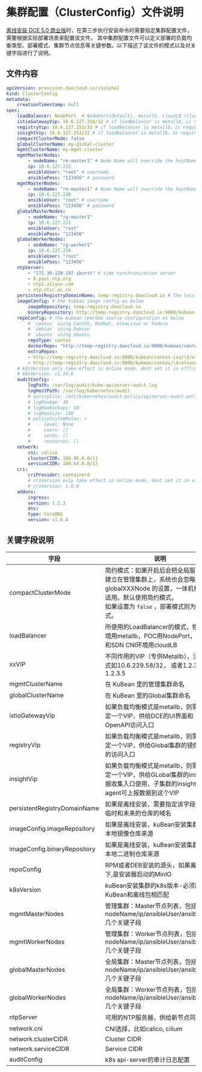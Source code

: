 # 集群配置（ClusterConfig）文件说明

[离线安装 DCE 5.0 商业版](start-install.md)时，在第三步执行安装命令时需要指定集群配置文件，需要根据实际部署场景来配置该文件。
其中集群配置文件可以定义部署的负载均衡类型、部署模式、集群节点信息等关键参数。以下描述了该文件的模式以及对关键字段进行了说明。

## 文件内容

```yaml
apiVersion: provision.daocloud.io/v1alpha1
kind: ClusterConfig
metadata:
    creationTimestamp: null
spec:
    loadBalancer: NodePort  # NodePort(default), metallb, cloudLB (Cloud Controller)
    istioGatewayVip: 10.6.127.254/32 # if loadBalancer is metallb，is requireded. Provides UI and OpenAPI access to DCE
    registryVip: 10.6.127.253/32 # if loadBalancer is metallb，is requireded. Access entry for the mirror repository of the Global cluster
    insightVip: 10.6.127.252/32 # if loadBalancer is metallb，is requireded. It is used for the insight data collection portal of the GLobal cluster, and the insight-agent of the sub-cluster can report data to this VIP
    compactClusterMode: false
    globalClusterName: my-global-cluster
    mgmtClusterName: my-mgmt-cluster
    mgmtMasterNodes:
        - nodeName: "rm-master1" # Node Name will override the hostName, should align with RFC1123 stsandard
        ip: 10.6.127.232
        ansibleUser: "root" # username
        ansiblePass: "123456" # password
    mgmtMasterNodes:
        - nodeName: "rm-master1" # Node Name will override the hostName, should align with RFC1123 stsandard
        ip: 10.6.127.230
        ansibleUser: "root" # username
        ansiblePass: "123456" # password
    globalMasterNodes:
        - nodeName: "rg-master1"
        ip: 10.6.127.231
        ansibleUser: "root"
        ansiblePass: "123456"
    globalWorkerNodes:
        - nodeName: "rg-worker1"
        ip: 10.6.127.234
        ansibleUser: "root"
        ansiblePass: "123456"
    ntpServer:
        - "172.30.120.197 iburst" # time synchronization server
        - 0.pool.ntp.org
        - ntp1.aliyun.com
        - ntp.ntsc.ac.cn
    persistentRegistryDomainName: temp-registry.daocloud.io # The local image registry which images come from.
    imageConfig: # the kubean image config as below
        imageRepository: temp-registry.daocloud.io
        binaryRepository: http://temp-registry.daocloud.io:9000/kubean
    repoConfig: # the kubean rpm/deb source configuration as below
        # `centos` using CentOS, RedHat, AlmaLinux or Fedora
        # `debian` using Debian
        # `ubuntu` using Ubuntu
        repoType: centos
        dockerRepo: "http://temp-registry.daocloud.io:9000/kubean/centos/$releasever/os/$basearch"
        extraRepos:
        - http://temp-registry.daocloud.io:9000/kubean/centos-iso/\$releasever/os/\$basearch
        - http://temp-registry.daocloud.io:9000/kubean/centos/\$releasever/os/\$basearch
    # k8sVersion only take effect in online mode, dont set it in offline mode
    # k8sVersion: v1.24.6
    auditConfig:
        logPath: /var/log/audit/kube-apiserver-audit.log
        logHostPath: /var/log/kubernetes/audit
        # policyFile: /etc/kubernetes/audit-policy/apiserver-audit-policy.yaml
        # logMaxAge: 30
        # logMaxBackups: 10
        # logMaxSize: 100
        # policyCustomRules: >
        #   - level: None
        #     users: []
        #     verbs: []
        #     resources: []
    network:
        cni: calico
        clusterCIDR: 100.96.0.0/11
        serviceCIDR: 100.64.0.0/13
    cri:
        criProvider: containerd
        # criVersion only take effect in online mode, dont set it in offline mode
        # criVersion: 1.6.8
    addons:
        ingress:
        version: 1.2.3
        dns:
        type: CoreDNS
        version: v1.8.4

```



## 关键字段说明

| 字段                         | 说明                                                         | 默认值                                                 |
| ---------------------------- | ------------------------------------------------------------ | ------------------------------------------------------ |
| compactClusterMode           | 简约模式：如果开启后会把全局服务集群建立在管理集群上，系统也会忽略 globalXXXNode 的设置，一体机模式也适用。默认使用简约模式。<br />如果设置为 `false` ，部署模式则为经典模式。 | true                                                   |
| loadBalancer                 | 所使用的LoadBalancer的模式，物理环境用metallb，POC用NodePort，公有云和SDN CNI环境用cloudLB | NodePort(default), metallb, cloudLB (Cloud Controller) |
| xxVIP                        | 不同作用的VIP（专供Metallb），注意格式如10.6.229.58/32， 或者1.2.3.4-1.2.3.5 | NA                                                     |
| mgmtClusterName              | 在 KuBean 里的管理集群命名                                   | NA                                                     |
| globalClusterName            | 在 KuBean 里的Global集群命名                                 | NA                                                     |
| istioGatewayVip              | 如果负载均衡模式是metallb，则需要指定一个VIP，供给DCE的UI界面和OpenAPI访问入口 | NA                                                     |
| registryVip                  | 如果负载均衡模式是metallb，则需要指定一个VIP，供给Global集群的镜像仓库的访问入口 | NA                                                     |
| insightVip                   | 如果负载均衡模式是metallb，则需要指定一个VIP，供给GLobal集群的insight数据收集入口使用，子集群的insight-agent可上报数据到这个VIP | NA                                                     |
| persistentRegistryDomainName | 如果是离线安装，需要指定该字段，指定临时和未来的仓库的域名   | NA                                                     |
| imageConfig.imageRepository  | 如果是离线安装，kuBean安装集群时的本地镜像仓库来源           | NA                                                     |
| imageConfig.binaryRepository | 如果是离线安装，kuBean安装集群时的本地二进制仓库来源         | https://files.m.daocloud.io                            |
| repoConfig                   | RPM或者DEB安装的源头，如果离线模式下,是安装器启动的MinIO     | NA                                                     |
| k8sVersion                   | kuBean安装集群的k8s版本-必须跟KuBean和离线包相匹配           | NA                                                     |
| mgmtMasterNodes              | 管理集群：Master节点列表，包括nodeName/ip/ansibleUser/ansiblePass几个关键子段 | NA                                                     |
| mgmtWorkerNodes              | 管理集群：Worker节点列表，包括nodeName/ip/ansibleUser/ansiblePass几个关键子段 | NA                                                     |
| globalMasterNodes            | 全局集群：Master节点列表，包括nodeName/ip/ansibleUser/ansiblePass几个关键子段 | NA                                                     |
| globalWorkerNodes            | 全局集群：Worker节点列表，包括nodeName/ip/ansibleUser/ansiblePass几个关键子段 | NA                                                     |
| ntpServer                    | 可用的NTP服务器，供给新节点同步时间                          | NA                                                     |
| network.cni                  | CNI选择，比如calico, cilium                                  | calico                                                 |
| network.clusterCIDR          | Cluster CIDR                                                 | NA                                                     |
| network.serviceCIDR          | Service CIDR                                                 | NA                                                     |
| auditConfig                  | k8s api-server的审计日志配置                                 | 默认关闭                                               |